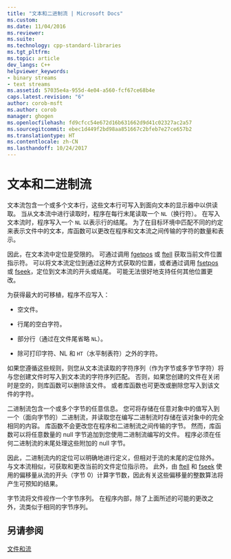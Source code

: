 ```yaml
---
title: "文本和二进制流 | Microsoft Docs"
ms.custom: 
ms.date: 11/04/2016
ms.reviewer: 
ms.suite: 
ms.technology: cpp-standard-libraries
ms.tgt_pltfrm: 
ms.topic: article
dev_langs: C++
helpviewer_keywords:
- binary streams
- text streams
ms.assetid: 57035e4a-955d-4e04-a560-fcf67ce68b4e
caps.latest.revision: "6"
author: corob-msft
ms.author: corob
manager: ghogen
ms.openlocfilehash: fd9cfcc54e672d16b631662d9d41c02327ac2a57
ms.sourcegitcommit: ebec1d449f2bd98aa851667c2bfeb7e27ce657b2
ms.translationtype: HT
ms.contentlocale: zh-CN
ms.lasthandoff: 10/24/2017
---
```

# <a name="text-and-binary-streams"></a>文本和二进制流
文本流包含一个或多个文本行，这些文本行可写入到面向文本的显示器中以供读取。 当从文本流中进行读取时，程序在每行末尾读取一个 `NL`（换行符）。 在写入文本流时，程序写入一个 `NL` 以表示行的结尾。 为了在目标环境中匹配不同的约定来表示文件中的文本，库函数可以更改在程序和文本流之间传输的字符的数量和表示。  
  
 因此，在文本流中定位是受限的。 可通过调用 [fgetpos](../c-runtime-library/reference/fgetpos.md) 或 [ftell](../c-runtime-library/reference/ftell-ftelli64.md) 获取当前文件位置指示符。 可以将文本流定位到通过这种方式获取的位置，或者通过调用 [fsetpos](../c-runtime-library/reference/fsetpos.md) 或 [fseek](../c-runtime-library/reference/fseek-fseeki64.md)，定位到文本流的开头或结尾。 可能无法很好地支持任何其他位置更改。  
  
 为获得最大的可移植，程序不应写入：  
  
-   空文件。  
  
-   行尾的空白字符。  
  
-   部分行（通过在文件尾省略 `NL`）。  
  
-   除可打印字符、NL 和 `HT`（水平制表符）之外的字符。  
  
 如果您遵循这些规则，则您从文本流读取的字符序列（作为字节或多字节字符）将与您创建文件时写入到文本流的字符序列匹配。 否则，如果您创建的文件在关闭时是空的，则库函数可以删除该文件。 或者库函数也可更改或删除您写入到该文件的字符。  
  
 二进制流包含一个或多个字节的任意信息。 您可将存储在任意对象中的值写入到一个（面向字节的）二进制流，并读取您在编写二进制流时存储在该对象中的完全相同的内容。 库函数不会更改您在程序和二进制流之间传输的字节。 然而，库函数可以将任意数量的 null 字节追加到您使用二进制流编写的文件。 程序必须在任何二进制流的末尾处理这些附加的 null 字节。  
  
 因此，二进制流内的定位可以明确地进行定义，但相对于流的末尾的定位除外。 与文本流相似，可获取和更改当前的文件定位指示符。 此外，由 [ftell](../c-runtime-library/reference/ftell-ftelli64.md) 和 [fseek](../c-runtime-library/reference/fseek-fseeki64.md) 使用的偏移量从流的开头（字节 0）计算字节数，因此有关这些偏移量的整数算法将产生可预知的结果。  
  
 字节流将文件视作一个字节序列。 在程序内部，除了上面所述的可能的更改之外，流类似于相同的字节序列。  
  
## <a name="see-also"></a>另请参阅  
 [文件和流](../c-runtime-library/files-and-streams.md)